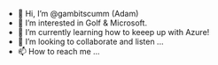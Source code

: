 - 👋 Hi, I’m @gambitscumm (Adam)
- 👀 I’m interested in Golf & Microsoft.
- 🌱 I’m currently learning how to keeep up with Azure!
- 💞️ I’m looking to collaborate and listen ...
- 📫 How to reach me ...

<!---
gambitscumm/gambitscumm is a ✨ special ✨ repository because its `README.md` (this file) appears on your GitHub profile.
You can click the Preview link to take a look at your changes.
--->
